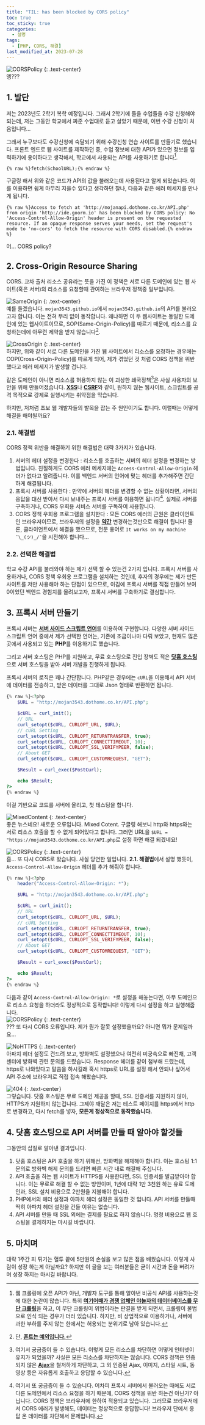 ```yaml
---
title: "TIL: has been blocked by CORS policy"
toc: true
toc_sticky: true
categories:
  - 설명
tags:
  - [PHP, CORS, 해결]
last_modified_at: 2023-07-28
---
```

![CORSPolicy](https://github.com/MOJAN3543/MOJAN3543.github.io/blob/main/_posts/CORS/CORSPolicy.jpg?raw=true "CORSPolicySameOrigin")
{: .text-center}  
엥???
## 1. 발단
저는 2023년도 2학기 복학 예정입니다. 그래서 2학기에 들을 수업들을 수강 신청해야 되는데, 저는 그동안 학교에서 짜준 수업대로 듣고 살았기 때문에, 이번 수강 신청이 처음입니다...  
  
그래서 누구보다도 수강신청에 숙달되기 위해 수강신청 연습 사이트를 만들기로 했습니다. 프론트 엔드로 웹 사이트를 제작하던 중, 수업 정보에 대한 API가 있으면 정보를 입력하기에 용이하다고 생각해서, 학교에서 사용되는 API를 사용하기로 합니다[^1].
```
{% raw %}fetch(SchoolURL);{% endraw %}
```
구글링 해서 위와 같은 코드가 API의 값을 불러오는데 사용된다고 알게 되었습니다. 이를 이용하면 쉽게 마무리 지을수 있다고 생각하던 찰나, 다음과 같은 에러 메세지를 만나게 됩니다.
```
{% raw %}Access to fetch at 'http://mojanapi.dothome.co.kr/API.php' from origin 'http://ide.goorm.io' has been blocked by CORS policy: No 'Access-Control-Allow-Origin' header is present on the requested resource. If an opaque response serves your needs, set the request's mode to 'no-cors' to fetch the resource with CORS disabled.{% endraw %}
```
어... CORS policy?  

## 2. Cross-Origin Resource Sharing
CORS. 교차 출처 리소스 공유라는 뜻을 가진 이 정책은 서로 다른 도메인에 있는 웹 사이트(혹은 서버)의 리소스를 요청할때 관여하는 브라우저 정책중 일부입니다.  
  
![SameOrigin](https://github.com/MOJAN3543/MOJAN3543.github.io/blob/main/_posts/CORS/SameOrigin.png?raw=true "SameOrigin")
{: .text-center}  
예를 들겠습니다. `mojan3543.github.io`에서 `mojan3543.github.io`의 API를 불러오고자 합니다. 이는 전혀 무리 없이 동작합니다. 왜냐하면 이 두 웹사이트는 동일한 도메인에 있는 웹사이트이므로, SOP(Same-Origin-Policy)를 따르기 때문에, 리소스를 요청하는데에 아무런 제약을 받지 않습니다[^2].  
   
![CrossOrigin](https://github.com/MOJAN3543/MOJAN3543.github.io/blob/main/_posts/CORS/CrossOrigin.png?raw=true "CrossOrigin")
{: .text-center}  
하지만, 위와 같이 서로 다른 도메인을 가진 웹 사이트에서 리소스를 요청하는 경우에는 COP(Cross-Origin-Policy)를 따르게 되어, 제가 겪었던 것 처럼 CORS 정책을 위반했다고 에러 메세지가 발생할 겁니다.  
   
같은 도메인이 아니면 리소스를 허용하지 않는 이 괴상한 쇄국정책[^3]은 사실 사용자의 보안을 위해 만들어졌습니다. [**XSS**](https://ko.wikipedia.org/wiki/%EC%82%AC%EC%9D%B4%ED%8A%B8_%EA%B0%84_%EC%8A%A4%ED%81%AC%EB%A6%BD%ED%8C%85)나 [**CSRF**](https://ko.wikipedia.org/wiki/%EC%82%AC%EC%9D%B4%ED%8A%B8_%EA%B0%84_%EC%9A%94%EC%B2%AD_%EC%9C%84%EC%A1%B0)와 같이, 원하지 않는 웹사이트, 스크립트를 공격 목적으로 강제로 실행시키는 취약점을 막습니다.

하지만, 저처럼 초보 웹 개발자들의 발목을 잡는 주 원인이기도 합니다. 이럴때는 어떻게 해결을 해야될까요?  

### 2.1. 해결법
CORS 정책 위반을 해결하기 위한 해결법은 대략 3가지가 있습니다.

1. 서버의 헤더 설정을 변경한다 : 리소스를 호출하는 서버의 헤더 설정을 변경하는 방법입니다. 친절하게도 CORS 에러 메세지에는 `Access-Control-Allow-Origin` 헤더가 없다고 알려줍니다. 이를 백엔드 서버의 언어에 맞는 헤더를 추가해주면 간단하게 해결됩니다.
2. 프록시 서버를 사용한다 : 만약에 서버의 헤더를 변경할 수 없는 상황이라면, 서버의 응답을 대신 받아서 다시 보내주는 프록시 서버를 이용하면 됩니다[^4]. 실제로 서버를 구축하거나, CORS 우회용 서비스 서버를 구독하여 사용합니다.
3. CORS 정책 우회용 프로그램을 설치한다 : 모든 CORS 에러의 근원은 클라이언트인 브라우저이므로, 브라우저의 설정을 [**약간**](https://chrome.google.com/webstore/detail/allow-cors-access-control/lhobafahddgcelffkeicbaginigeejlf) 변경하는것만으로 해결이 됩니다! 물론, 클라이언트에서 해결을 했으므로, 전문 용어로 `It works on my machine ¯\_(ツ)_/¯`을 시전해야 합니다...

### 2.2. 선택한 해결법
학교 수강 API를 불러와야 하는 제가 선택 할 수 있는건 2가지 입니다. 프록시 서버를 사용하거나, CORS 정책 우회용 프로그램을 설치하는 것인데, 후자의 경우에는 제가 만든 사이트를 저만 사용해야 하는 단점이 있으므로, 이김에 프록시 서버를 직접 만들어 보여 0이었던 백엔드 경험치를 올려보고자, 프록시 서버를 구축하기로 결심합니다.  

## 3. 프록시 서버 만들기
프록시 서버는 [**서버 사이드 스크립트 언어**](https://ko.wikipedia.org/wiki/%EC%84%9C%EB%B2%84_%EC%82%AC%EC%9D%B4%EB%93%9C_%EC%8A%A4%ED%81%AC%EB%A6%BD%ED%8A%B8_%EC%96%B8%EC%96%B4)를 이용하여 구현합니다. 다양한 서버 사이드 스크립트 언어 중에서 제가 선택한 언어는, 기존에 조금이나마 다뤄 보았고, 현재도 많은 곳에서 사용되고 있는 **PHP**를 이용하기로 했습니다.  
  
그리고 서버 호스팅은 PHP를 지원하고, 무료 호스팅으로 진입 장벽도 적은 [**닷홈 호스팅**](https://www.dothome.co.kr/)으로 서버 호스팅을 받아 서버 개발을 진행하게 됩니다.  

프록시 서버의 로직은 꽤나 간단합니다. PHP같은 경우에는 `cURL`을 이용해서 API 서버에 데이터를 전송하고, 받은 데이터를 그대로 Json 형태로 반환하면 됩니다.  
```PHP
{% raw %}<?php
    $URL = "http://mojan3543.dothome.co.kr/API.php";

    $cURL = curl_init();
    // URL
    curl_setopt($cURL, CURLOPT_URL, $URL);
    // cURL Setting
    curl_setopt($cURL, CURLOPT_RETURNTRANSFER, true);
    curl_setopt($cURL, CURLOPT_CONNECTTIMEOUT, 10);
    curl_setopt($cURL, CURLOPT_SSL_VERIFYPEER, false);
    // About GET
    curl_setopt($cURL, CURLOPT_CUSTOMREQUEST, "GET");

    $Result = curl_exec($PostCurl);

    echo $Result;
?>
{% endraw %}
```
이걸 기반으로 코드를 서버에 올리고, 첫 테스팅을 합니다.  

![MixedContent](https://github.com/MOJAN3543/MOJAN3543.github.io/blob/main/_posts/CORS/MixedContent.png?raw=true "MixedContent")
{: .text-center}  
좋은 뉴스네요! 새로운 오류입니다. Mixed Cotent. 구글링 해보니 http와 https와는 서로 리소스 호출을 할 수 없게 되어있다고 합니다. 그러면 URL을 `$URL = "https://mojan3543.dothome.co.kr/API.php`로 설정 하면 해결 되겠네요!  

![CORSPolicy](https://github.com/MOJAN3543/MOJAN3543.github.io/blob/main/_posts/CORS/CORSPolicy.jpg?raw=true "CORSPolicySameOrigin")
{: .text-center}  
흠... 또 다시 CORS로 왔습니다. 사실 당연한 일입니다. **2.1. 해결법**에서 설명 했듯이, `Access-Control-Allow-Origin` 헤더를 추가 해줘야 합니다.

```PHP
{% raw %}<?php
    header("Access-Control-Allow-Origin: *");

    $URL = "http://mojan3543.dothome.co.kr/API.php";

    $cURL = curl_init();
    // URL
    curl_setopt($cURL, CURLOPT_URL, $URL);
    // cURL Setting
    curl_setopt($cURL, CURLOPT_RETURNTRANSFER, true);
    curl_setopt($cURL, CURLOPT_CONNECTTIMEOUT, 10);
    curl_setopt($cURL, CURLOPT_SSL_VERIFYPEER, false);
    // About GET
    curl_setopt($cURL, CURLOPT_CUSTOMREQUEST, "GET");

    $Result = curl_exec($PostCurl);

    echo $Result;
?>
{% endraw %}
```
다음과 같이 `Access-Control-Allow-Origin: *`로 설정을 해놓는다면, 아무 도메인으로 리소스 요청을 하더라도 정상적으로 동작합니다! 이렇게 다시 설정을 하고 실행해줍니다.  
![CORSPolicy](https://github.com/MOJAN3543/MOJAN3543.github.io/blob/main/_posts/CORS/CORSPolicy.jpg?raw=true "CORSPolicySameOrigin")
{: .text-center}  
??? 또 다시 CORS 오류입니다. 제가 뭔가 잘못 설정했을까요? 아니면 뭐가 문제일까요...  

![NoHTTPS](https://github.com/MOJAN3543/MOJAN3543.github.io/blob/main/_posts/CORS/NoHTTPS.jpg?raw=true "NoHTTPS")
{: .text-center}  
아파치 헤더 설정도 건드려 보고, 방화벽도 설정했으나 여전히 미궁속으로 빠진채, 고객센터에 방화벽 관련 문의를 드렸습니다. Response 헤더를 같이 첨부해 드렸는데, https로 나와있다고 말씀을 하시길래 혹시 https로 URL를 설정 해서 안되나 싶어서 API 주소에 브라우저로 직접 접속 해봤습니다.  

![404](https://github.com/MOJAN3543/MOJAN3543.github.io/blob/main/_posts/CORS/404.png?raw=true "404")
{: .text-center}  
그렇습니다. 닷홈 호스팅은 무료 도메인 제공을 할때, SSL 인증서를 지원하지 않아, HTTPS가 지원하지 않는겁니다. 그제야 깨달은 저는 테스트 페이지를 https에서 http로 변경하고, 다시 fetch를 넣자, **모든게 정상적으로 동작했습니다.**  

## 4. 닷홈 호스팅으로 API 서버를 만들 때 알아야 할것들
그동안의 삽질로 알아낸 결과입니다. 
  
1. 닷홈 호스팅은 API 호출을 하기 위해선, 방화벽을 해제해야 합니다. 이는 호스팅 1:1 문의로 방화벽 해제 문의를 드리면 빠른 시간 내로 해결해 주십니다.
2. API 호출을 하는 웹 사이트가 HTTPS를 사용한다면, SSL 인증서를 발급받아야 합니다. 이는 무료로 해결 할 수 없는 방안이며, 1년에 대략 1만 3천원 하는 유료 도메인과, SSL 설치 비용으로 2만원을 지불해야 합니다.
3. PHP에서의 헤더 설정과 아파치 헤더 설정은 동일한 것 입니다. API 서버를 만들때 딱히 아파치 헤더 설정을 건들 이유는 없습니다.
4. API 서버를 만들 때 SSL 외에는 결제를 필요로 하지 않습니다. 멍청 비용으로 웹 호스팅을 결제하지는 마시길 바랍니다.

## 5. 마치며
대략 1주간 피 튀기는 혈투 끝에 5만원의 손실을 보고 많은 점을 배웠습니다. 이렇게 사람이 성장 하는게 아닐까요? 하지만 이 글을 보는 여러분들은 굳이 시간과 돈을 버려가며 성장 하지는 마시길 바랍니다.

[^1]: 웹 크롤링에 오픈 API가 아닌, 개발자 도구를 통해 알아낸 비공식 API를 사용하는것에 대한 논란이 많습니다. 특히 [**여기어때가 경쟁 업체인 야놀자의 데이터베이스를 무단 크롤링**](https://www.etnews.com/20200211000365)을 하고, 이 무단 크롤링이 위법이라는 판결을 받게 되면서, 크롤링이 불법으로 인식 되는 경우가 더러 있습니다. 하지만, 비 상업적으로 이용하거나, 서버에 과한 부하를 주지 않는 한에서는 허용되는 분위기로 남아 있습니다.
[^2]: 단, [**폰트는 예외입니다.**](https://stackoverflow.com/questions/33197751/fonts-are-blocked-in-web-client-cors)
[^3]: 여기서 궁금증이 들 수 있습니다. 이렇게 모든 리소스를 차단하면 어떻게 인터넷이 유지가 되었을까? 사실은 모든 리소스를 차단하지는 않습니다. CORS 정책은 인증 되지 않은 [**Ajax**](https://ko.wikipedia.org/wiki/Ajax)을 철저하게 차단하고, 그 외 인증된 Ajax, 이미지, 스타일 시트, 동영상 등은 자유롭게 호출하고 응답할 수 있습니다.
[^4]: 여기서 또 궁금증이 들 수 있습니다. 어차피 프록시 서버에서 불러오는 때에도 서로 다른 도메인에서 리소스 요청을 하기 때문에, CORS 정책을 위반 하는건 아닌가? 아닙니다. CORS 정책은 브라우저에 한하여 적용되고 있습니다. 그러므로 브라우저에서 CORS 에러가 발생해도, 데이터는 정상적으로 응답합니다! 브라우저 단에서 응답 온 데이터를 차단해서 문제입니다.
